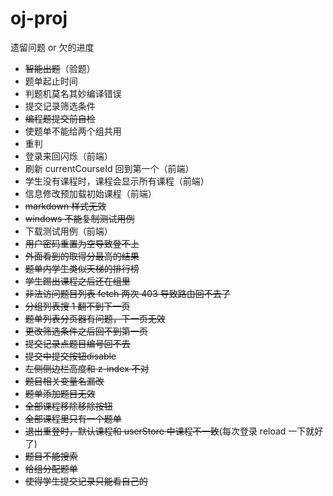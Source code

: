 # oj-proj

遗留问题 or 欠的进度


- ~~智能出题~~（验题）
- 题单起止时间
- 判题机莫名其妙编译错误
- 提交记录筛选条件
- ~~编程题提交前自检~~
- 使题单不能给两个组共用
- 重判
- 登录来回闪烁（前端）
- 刷新 currentCourseId 回到第一个（前端）
- 学生没有课程时，课程会显示所有课程（前端）
- 信息修改预加载初始课程（前端）
- ~~markdown 样式无效~~
- ~~windows 不能复制测试用例~~
- 下载测试用例（前端）
- ~~用户密码重置为空导致登不上~~
- ~~外面看到的取得分最高的结果~~
- ~~题单内学生类似天梯的排行榜~~
- ~~学生踢出课程之后还在组里~~
- ~~非法访问题目列表 fetch 两次 403 导致路由回不去了~~
- ~~分组列表搜 1 翻不到下一页~~
- ~~题单列表分页器有问题，下一页无效~~
- ~~更改筛选条件之后回不到第一页~~
- ~~提交记录点题目编号回不去~~
- ~~提交中提交按钮disable~~
- ~~左侧侧边栏高度和 z-index 不对~~
- ~~题目相关变量名漏改~~
- ~~题单添加题目无效~~
- ~~全部课程移除移除按钮~~
- ~~全部课程里只有一个题单~~
- ~~退出重登时，默认课程和 userStore 中课程不一致~~(每次登录 reload 一下就好了)
- ~~题目不能搜索~~
- ~~给组分配题单~~
- ~~使得学生提交记录只能看自己的~~
